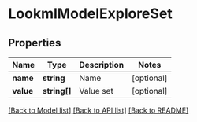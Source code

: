 # LookmlModelExploreSet

## Properties
Name | Type | Description | Notes
------------ | ------------- | ------------- | -------------
**name** | **string** | Name | [optional] 
**value** | **string[]** | Value set | [optional] 

[[Back to Model list]](../README.md#documentation-for-models) [[Back to API list]](../README.md#documentation-for-api-endpoints) [[Back to README]](../README.md)


